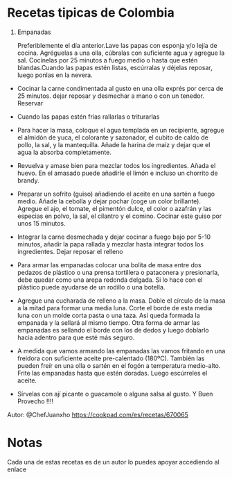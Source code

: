 # Recetas tipicas de Colombia 

1. Empanadas

    Preferiblemente el día anterior.Lave las papas con esponja y/o lejía de cocina. Agréguelas a una olla, cúbralas con suficiente agua y agregue la sal. Cocínelas por 25 minutos a fuego medio o hasta que estén blandas.Cuando las papas estén listas, escúrralas y déjelas reposar, luego ponlas en la nevera.


- Cocinar la carne condimentada al gusto en una olla exprés por cerca de 25 minutos. dejar reposar y desmechar a mano o con un tenedor. Reservar

- Cuando las papas estén frías rallarlas o triturarlas

- Para hacer la masa, coloque el agua templada en un recipiente, agregue el almidón de yuca, el colorante y sazonador, el cubito de caldo de pollo, la sal, y la mantequilla. Añade la harina de maíz y dejar que el agua la absorba completamente.

- Revuelva y amase bien para mezclar todos los ingredientes. Añada el huevo. En el amasado puede añadirle el limón e incluso un chorrito de brandy.

- Preparar un sofrito (guiso) añadiendo el aceite en una sartén a fuego medio. Añade la cebolla y dejar pochar (coge un color brillante). Agregue el ajo, el tomate, el pimentón dulce, el color o azafrán y las especias en polvo, la sal, el cilantro y el comino. Cocinar este guiso por unos 15 minutos.

- Integrar la carne desmechada y dejar cocinar a fuego bajo por 5-10 minutos, añadir la papa rallada y mezclar hasta integrar todos los ingredientes. Dejar reposar el relleno

- Para armar las empanadas colocar una bolita de masa entre dos pedazos de plástico o una prensa tortillera o pataconera y presionarla, debe quedar como una arepa redonda delgada. Si lo hace con el plástico puede ayudarse de un rodillo o una botella.

- Agregue una cucharada de relleno a la masa. Doble el círculo de la masa a la mitad para formar una media luna. Corte el borde de esta media luna con un molde corta pasta o una taza. Así queda formada la empanada y la sellará al mismo tiempo. Otra forma de armar las empanadas es sellando el borde con los de dedos y luego doblarlo hacia adentro para que esté más seguro.

- A medida que vamos armando las empanadas las vamos fritando en una freidora con suficiente aceite pre-calentado (180ºC). También las pueden freír en una olla o sartén en el fogón a temperatura medio-alto. Frite las empanadas hasta que estén doradas. Luego escúrreles el aceite.

- Sírvelas con ají picante o guacamole o alguna salsa al gusto. Y Buen Provecho !!!! 

Autor: @ChefJuanxho https://cookpad.com/es/recetas/670065


# Notas

Cada una de estas recetas es de un autor lo puedes apoyar accediendo al enlace